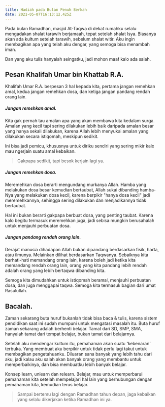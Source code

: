 ```yaml
---
title: Hadiah pada Bulan Penuh Berkah
date: 2021-05-07T16:13:12.425Z
---
```

Pada bulan Ramadhan, masjid At-Taqwa di dekat rumahku selalu mengadakan shalat tarawih berjamaah, tepat setelah shalat Isya. Biasanya akan ada kultum setelah tarawih, sebelum shalat witir. Aku ingin membagikan apa yang telah aku dengar, yang semoga bisa menambah iman.<!--more-->

Dan yang aku tulis hanyalah seingatku, jadi mohon maaf kalo ada salah.

## Pesan Khalifah Umar bin Khattab R.A.

Khalifah Umar R.A. berpesan 3 hal kepada kita, pertama jangan remehkan amal, kedua jangan remehkan dosa, dan ketiga jangan pandang rendah orang lain.

##### Jangan remehkan amal.

Kita gak pernah tau amalan apa yang akan membawa kita kedalam surga. Amalan yang kecil tapi sering dilakukan lebih baik daripada amalan besar yang hanya sekali dilakukan, karena Allah lebih menyukai amalan yang dilakukan secara istiqomah, meskipun sedikit.

Ini bisa jadi pemicu, khususnya untuk diriku sendiri yang sering mikir kalo mau ngerjain suatu amal kebaikan.

> Gakpapa sedikit, tapi besok kerjain lagi ya.

##### Jangan remehkan dosa.

Meremehkan dosa berarti mengundang murkanya Allah. Hamba yang melakukan dosa besar kemudian bertaubat, Allah sukai dibanding hamba-Nya yang melakukan dosa kecil, karena berpikir "hanya dosa kecil" jadi meremehkannya, sehingga sering dilakukan dan menjadikannya tidak bertaubat.

Hal ini bukan berarti gakpapa berbuat dosa, yang penting taubat. Karena kalo begitu termasuk meremehkan juga, jadi sebisa mungkin berusahalah untuk menjauhi perbuatan dosa.

##### Jangan pandang rendah orang lain.

Derajat manusia dihadapan Allah bukan dipandang berdasarkan fisik, harta, atau ilmunya. Melainkan dilihat berdasarkan Taqwanya. Sebaiknya kita berhati-hati memandang orang lain, karena boleh jadi ketika kita memandang rendah orang lain, orang yang kita pandang lebih rendah adalah orang yang lebih bertaqwa dibanding kita.

Semoga kita dimudahkan untuk istiqomah beramal, menjauhi perbuatan dosa, dan juga menggapai taqwa. Semoga kita termasuk bagian dari umat Rasulullah.

## Bacalah.

Zaman sekarang buta huruf bukanlah tidak bisa baca & tulis, karena sistem pendidikan saat ini sudah mumpuni untuk mengatasi masalah itu. Buta huruf zaman sekarang adalah berhenti belajar. Tamat dari SD, SMP, SMA, hanyalah tamat dari tempat belajar, bukan tamat dari belajarnya.

Setelah aku mendengar kultum itu, pemahaman akan suatu 'kebenaran' terbuka. Yang membuat aku berpikir untuk tidak perlu lagi takut untuk membagikan pengetahuanku. Diluaran sana banyak yang lebih tahu dari aku, jadi kalau aku salah akan banyak orang yang membantu untuk memperbaikinya, dan bisa membuatku lebih banyak belajar.

Konsep learn, unlearn dan relearn. Belajar, mau untuk memperbarui pemahaman kita setelah mempelajari hal lain yang berhubungan dengan pemahaman kita, kemudian terus belajar.

> Sampai bertemu lagi dengan Ramadhan tahun depan, jaga kebaikan yang selalu dikerjakan ketika Ramadhan ini ya.